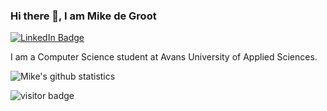 ### Hi there 👋, I am Mike de Groot

[![LinkedIn Badge](https://img.shields.io/badge/LinkedIn-0A66C2?logo=linkedin&logoColor=fff&style=flat)](https://www.linkedin.com/in/mike-de-groot-bb9546266/)

I am a Computer Science student at Avans University of Applied Sciences. 

![Mike's github statistics](https://github-readme-stats.vercel.app/api?username=MikeWhileCoding&show_icons=true)

![visitor badge](https://visitor-badge.glitch.me/badge?page_id=MikeWhileCoding.visitor-badge&left_text=Page%20Visits)
